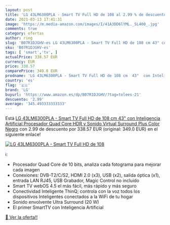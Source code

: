 ```yaml
---
layout: post
title: 'LG 43LM6300PLA - Smart TV Full HD de 108 al 2.99 % de descuento'
date: 2021-03-13 17:41:31
image: 'https://m.media-amazon.com/images/I/41A3DD6lYML._SL400_.jpg'
comments: true
category: ofertas
author: ring
slug: 'B07R1DJGHV-es LG 43LM6300PLA - Smart TV Full HD de 108 cm 43" con...'
sku: 'B07R1DJGHV-es'
tags: [ 'smart','tv', ]
actualPrice: 338.57 EUR
currency: EUR
price: 338.57
comparePrice: 349.0 EUR
prodname: 'LG 43LM6300PLA - Smart TV Full HD de 108 cm  43"  con Inteligencia Artificial  Procesador Quad Core  HDR y Sonido Virtual Surround Plus  Color Negro'
country: 'es'
flag: '🇪🇸'
brand: 'LG'
buyurl: 'https://www.amazon.es/dp/B07R1DJGHV/?tag=tolees-21'
descuento: '2.99'
average: '345.493333333333'
---
```


Está [LG 43LM6300PLA - Smart TV Full HD de 108 cm  43"  con Inteligencia Artificial  Procesador Quad Core  HDR y Sonido Virtual Surround Plus  Color Negro](https://www.amazon.es/dp/B07R1DJGHV/?tag=tolees-21) con 2.99 de descuento por 338.57 EUR (original: 349.0 EUR) en el siguiente enlace!

[![LG 43LM6300PLA - Smart TV Full HD de 108](https://m.media-amazon.com/images/I/41A3DD6lYML._SL400_.jpg)](https://www.amazon.es/dp/B07R1DJGHV/?tag=tolees-21)

ℹ️:

- Procesador Quad Core de 10 bits, analiza cada fotograma para mejorar cada imagen
- Conexiones: DVB-T2/C/S2, HDMI 2.0 (x3), USB (x2), salida óptica (x1), entrada LAN RJ45, USB Grabador, Magic Control no incluido
- Smart TV webOS 4.5 el más fácil, más rápido y más seguro
- Conectividad Inteligente ThinQ; controla con la voz todos los dispositivos Inteligentes conectados a la WiFi de tu hogar
- Sonido envolvente Ultra Surround (20 W)
- El primer SmartTV con Inteligencia Artificial

[🛒 Ver la oferta!!](https://www.amazon.es/dp/B07R1DJGHV/?tag=tolees-21)
